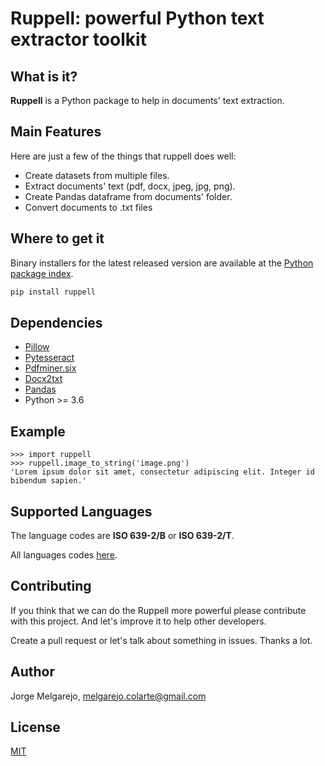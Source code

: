 # Ruppell: powerful Python text extractor toolkit

## What is it?

**Ruppell** is a Python package to help in documents' text extraction.

## Main Features
Here are just a few of the things that ruppell does well:

  - Create datasets from multiple files.
  - Extract documents' text (pdf, docx, jpeg, jpg, png).
  - Create Pandas dataframe from documents' folder.
  - Convert documents to .txt files

## Where to get it

Binary installers for the latest released version are available at the [Python
package index](https://pypi.org/project/ruppell/).

```sh
pip install ruppell
```

## Dependencies
- [Pillow](https://github.com/python-pillow/Pillow)
- [Pytesseract](https://github.com/madmaze/pytesseract)
- [Pdfminer.six](https://github.com/pdfminer/pdfminer.six)
- [Docx2txt](https://github.com/ankushshah89/python-docx2txt)
- [Pandas](https://github.com/pandas-dev/pandas)
- Python >= 3.6

## Example

```
>>> import ruppell
>>> ruppell.image_to_string('image.png')
'Lorem ipsum dolor sit amet, consectetur adipiscing elit. Integer id bibendum sapien.'
```

## Supported Languages

The language codes are **ISO 639-2/B** or **ISO 639-2/T**.

All languages codes [here](https://en.wikipedia.org/wiki/List_of_ISO_639-1_codes).

## Contributing
	
If you think that we can do the Ruppell more powerful please contribute with this project. And let's improve it to help other developers.

Create a pull request or let's talk about something in issues. Thanks a lot.

## Author
Jorge Melgarejo, melgarejo.colarte@gmail.com

## License
[MIT](LICENSE)
